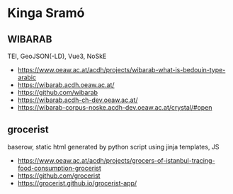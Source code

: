 # Kinga Sramó

## WIBARAB
TEI, GeoJSON(-LD), Vue3, NoSkE
* https://www.oeaw.ac.at/acdh/projects/wibarab-what-is-bedouin-type-arabic
* https://wibarab.acdh.oeaw.ac.at/
* https://github.com/wibarab
* https://wibarab.acdh-ch-dev.oeaw.ac.at/
* https://wibarab-corpus-noske.acdh-dev.oeaw.ac.at/crystal/#open


## grocerist
baserow, static html generated by python script using jinja templates, JS
* https://www.oeaw.ac.at/acdh/projects/grocers-of-istanbul-tracing-food-consumption-grocerist
* https://github.com/grocerist
* https://grocerist.github.io/grocerist-app/
